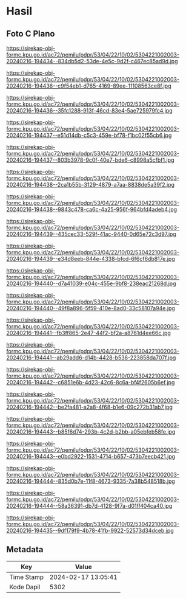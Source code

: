 # Hasil

## Foto C Plano

https://sirekap-obj-formc.kpu.go.id/ac72/pemilu/pdpr/53/04/22/10/02/5304221002003-20240216-194434--834db5d2-53de-4e5c-9d2f-c467ec85ad9d.jpg

https://sirekap-obj-formc.kpu.go.id/ac72/pemilu/pdpr/53/04/22/10/02/5304221002003-20240216-194436--c9f54eb1-d765-4169-89ee-11108563ce8f.jpg

https://sirekap-obj-formc.kpu.go.id/ac72/pemilu/pdpr/53/04/22/10/02/5304221002003-20240216-194436--35fc1288-913f-46cd-83e4-5ae725979fc4.jpg

https://sirekap-obj-formc.kpu.go.id/ac72/pemilu/pdpr/53/04/22/10/02/5304221002003-20240216-194437--e51d14db-c5c3-459e-bf78-f1bc02f55cb6.jpg

https://sirekap-obj-formc.kpu.go.id/ac72/pemilu/pdpr/53/04/22/10/02/5304221002003-20240216-194437--803b3978-9c0f-40e7-bde6-c8998a5cfbf1.jpg

https://sirekap-obj-formc.kpu.go.id/ac72/pemilu/pdpr/53/04/22/10/02/5304221002003-20240216-194438--2ca1b55b-3129-4879-a7aa-8838de5a39f2.jpg

https://sirekap-obj-formc.kpu.go.id/ac72/pemilu/pdpr/53/04/22/10/02/5304221002003-20240216-194438--9843c478-ca6c-4a25-956f-964bfd4adeb4.jpg

https://sirekap-obj-formc.kpu.go.id/ac72/pemilu/pdpr/53/04/22/10/02/5304221002003-20240216-194439--435cec33-529f-41ac-9440-0d65e72c3d97.jpg

https://sirekap-obj-formc.kpu.go.id/ac72/pemilu/pdpr/53/04/22/10/02/5304221002003-20240216-194439--e34d8eeb-844e-4338-bfcd-6f6cf6db817e.jpg

https://sirekap-obj-formc.kpu.go.id/ac72/pemilu/pdpr/53/04/22/10/02/5304221002003-20240216-194440--d7a41039-e04c-455e-9bf8-238eac21268d.jpg

https://sirekap-obj-formc.kpu.go.id/ac72/pemilu/pdpr/53/04/22/10/02/5304221002003-20240216-194440--49f8a896-5f59-410e-8ad0-33c58107a94e.jpg

https://sirekap-obj-formc.kpu.go.id/ac72/pemilu/pdpr/53/04/22/10/02/5304221002003-20240216-194441--fb3ff865-2e47-44f2-bf2a-a8761d4ee66c.jpg

https://sirekap-obj-formc.kpu.go.id/ac72/pemilu/pdpr/53/04/22/10/02/5304221002003-20240216-194441--ab29add6-d14b-4428-b536-223858da707f.jpg

https://sirekap-obj-formc.kpu.go.id/ac72/pemilu/pdpr/53/04/22/10/02/5304221002003-20240216-194442--c6851e6b-4d23-42c6-8c6a-bf4f2605b6ef.jpg

https://sirekap-obj-formc.kpu.go.id/ac72/pemilu/pdpr/53/04/22/10/02/5304221002003-20240216-194442--be2fa481-a2a8-4f68-b1e6-09c272b31ab7.jpg

https://sirekap-obj-formc.kpu.go.id/ac72/pemilu/pdpr/53/04/22/10/02/5304221002003-20240216-194443--b85f6d74-293b-4c2d-b2bb-a05ebfeb58fe.jpg

https://sirekap-obj-formc.kpu.go.id/ac72/pemilu/pdpr/53/04/22/10/02/5304221002003-20240216-194443--e0bd2922-1531-4714-b657-473b7eecb421.jpg

https://sirekap-obj-formc.kpu.go.id/ac72/pemilu/pdpr/53/04/22/10/02/5304221002003-20240216-194444--835d0b7e-11f8-4673-9335-7a38b548518b.jpg

https://sirekap-obj-formc.kpu.go.id/ac72/pemilu/pdpr/53/04/22/10/02/5304221002003-20240216-194444--58a36391-db7d-4128-9f7a-d01ff404ca40.jpg

https://sirekap-obj-formc.kpu.go.id/ac72/pemilu/pdpr/53/04/22/10/02/5304221002003-20240216-194435--9df179f9-4b78-41fb-9922-52573d34dceb.jpg


## Metadata

| Key        | Value               |
| ---------- | ------------------- |
| Time Stamp | 2024-02-17 13:05:41 |
| Kode Dapil | 5302                |



